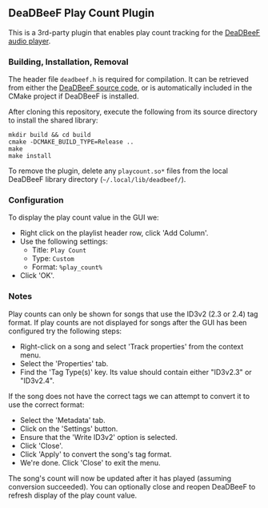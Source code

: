 
## DeaDBeeF Play Count Plugin

This is a 3rd-party plugin that enables play count tracking for the [DeaDBeeF
audio player](http://deadbeef.sourceforge.net/).


### Building, Installation, Removal

The header file `deadbeef.h` is required for compilation. It can be retrieved
from either the [DeaDBeeF source code](https://github.com/DeaDBeeF-Player/deadbeef),
or is automatically included in the CMake project if DeaDBeeF is installed.

After cloning this repository, execute the following from its source directory
to install the shared library:
```
mkdir build && cd build
cmake -DCMAKE_BUILD_TYPE=Release ..
make
make install
```

To remove the plugin, delete any `playcount.so*` files from the local DeaDBeeF
library directory (`~/.local/lib/deadbeef/`).


### Configuration

To display the play count value in the GUI we:
- Right click on the playlist header row, click 'Add Column'.
- Use the following settings:
    - Title: `Play Count`
    - Type: `Custom`
    - Format: `%play_count%`
- Click 'OK'.


### Notes

Play counts can only be shown for songs that use the ID3v2 (2.3 or 2.4) tag
format. If play counts are not displayed for songs after the GUI has been
configured try the following steps:

 * Right-click on a song and select 'Track properties' from the context menu.
 * Select the 'Properties' tab.
 * Find the 'Tag Type(s)' key. Its value should contain either "ID3v2.3" or
"ID3v2.4".

If the song does not have the correct tags we can attempt to convert it to use
the correct format:

 * Select the 'Metadata' tab.
 * Click on the 'Settings' button.
 * Ensure that the 'Write ID3v2' option is selected.
 * Click 'Close'.
 * Click 'Apply' to convert the song's tag format.
 * We're done. Click 'Close' to exit the menu.

The song's count will now be updated after it has played (assuming conversion
succeeded). You can optionally close and reopen DeaDBeeF to refresh display of
the play count value.
